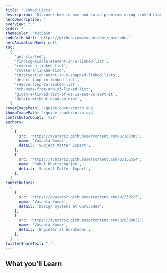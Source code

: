 ```yaml
---
title: 'Linked Lists'
description: 'Discover how to use and solve problems using Linked List.'
heroDescription: ''
overview: "."
order: 7
themeColor: '#2c3e50'
codeGithubUrl: 'https://github.com/vasantakmr/gurucodes'
heroAnimationName: null
toc:
  [
    'get-started',
    'finding-middle-element-in-a-linked-list',
    'reverse-a-linked-list',
    'rotate-a-linked-list',
    'intersection-point-in-y-shapped-linked-lists',
    'detect-loop-in-linked-list',
    'remove-loop-in-linked-list',
    'nth-node-from-end-of-linked-list',
    'given-a-linked-list-of-0s-1s-and-2s-sort-it',
    'delete-without-head-pointer',
  ]
coverImagePath: '/guide-cover/intro.svg'
thumbImagePath: '/guide-thumb/intro.svg'
contributorCount: '+38'
authors:
  [
    {
      src: 'https://avatars2.githubusercontent.com/u/263385',
      name: 'Vasanta Kumar',
      detail: 'Subject Matter Expert',
    },
    {
      src: 'https://avatars2.githubusercontent.com/u/132554',
      name: 'Rahul Bhattacharjee',
      detail: 'Subject Matter Expert',
    },
  ]
contributors:
  [
    {
      src: 'https://avatars2.githubusercontent.com/u/239215',
      name: 'Vasanta Kumar',
      detail: 'Design Systems at GuruCodes',
    },
    {
      src: 'https://avatars2.githubusercontent.com/u/8339031',
      name: 'Vasanta Kumar',
      detail: 'Engineer at GuruCodes',
    },
  ]
twitterShareText: "."
---
```


<h2>What you'll Learn</h2>
